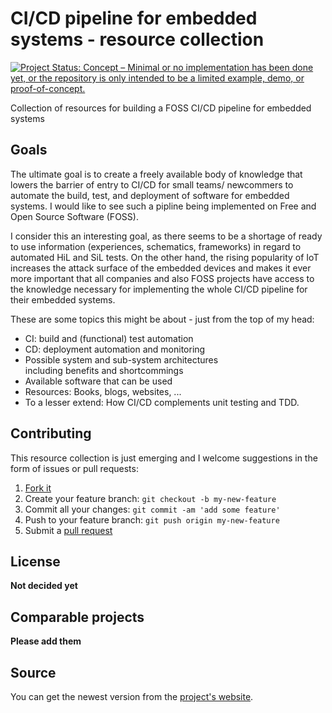 # CI/CD pipeline for embedded systems - resource collection

[![Project Status: Concept – Minimal or no implementation has been done yet, or the repository is only intended to be a limited example, demo, or proof-of-concept.](http://www.repostatus.org/badges/latest/concept.svg)](http://www.repostatus.org/#concept "Project Status: Concept – Minimal or no implementation has been done yet, or the repository is only intended to be a limited example, demo, or proof-of-concept.")

Collection of resources for building a FOSS CI/CD pipeline for embedded systems


## Goals

The ultimate goal is to create a freely available body of knowledge that lowers the barrier of entry to CI/CD for small teams/ newcommers to automate the build, test, and deployment of software for embedded systems. I would like to see such a pipline being implemented on Free and Open Source Software (FOSS).

I consider this an interesting goal, as there seems to be a shortage of ready to use information (experiences, schematics, frameworks) in regard to automated HiL and SiL tests. On the other hand, the rising popularity of IoT increases the attack surface of the embedded devices and makes it ever more important that all companies and also FOSS projects have access to the knowledge necessary for implementing the whole CI/CD pipeline for their embedded systems.

These are some topics this might be about - just from the top of my head:
* CI: build and (functional) test automation
* CD: deployment automation and monitoring
* Possible system and sub-system architectures  
  including benefits and shortcommings
* Available software that can be used
* Resources: Books, blogs, websites, ...
* To a lesser extend: How CI/CD complements unit testing and TDD.


## Contributing

This resource collection is just emerging and I welcome suggestions in the form of issues or pull requests:

1. [Fork it][fork]
2. Create your feature branch: `git checkout -b my-new-feature`
3. Commit all your changes: `git commit -am 'add some feature'`
4. Push to your feature branch: `git push origin my-new-feature`
5. Submit a [pull request][pr]


## License

**Not decided yet**


## Comparable projects

**Please add them**


## Source

You can get the newest version from the [project's website][project-website].



[fork]: https://help.github.com/articles/fork-a-repo/
[pr]: https://help.github.com/articles/creating-a-pull-request/
[project-website]: http://github.com/makomi/embedded_cicd/
